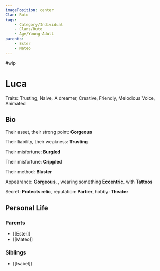 ```yaml
---
imagePosition: center
Clan: Ruto
tags:
    - Category/Individual
    - Clans/Ruto
    - Age/Young-Adult
parents:
    - Ester
    - Mateo
---
```

#wip
# Luca

Traits: Trusting, Naive, A dreamer, Creative, Friendly, Melodious Voice, Animated

## Bio


  
Their asset, their strong point: **Gorgeous**  
  
Their liability, their weakness: **Trusting**  
  
Their misfortune: **Burgled**  
  
Their misfortune: **Crippled**
  
Their method: **Bluster**  
  
Appearance: **Gorgeous**, , wearing something **Eccentric**.  with **Tattoos**
  
  
Secret: **Protects relic**, 
reputation: **Partier**, 
hobby: **Theater**
  

## Personal Life

### Parents

-   [[Ester]]
-   [[Mateo]]

### Siblings

-   [[Isabel]]
